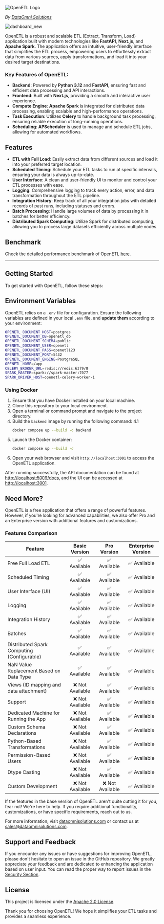 ![OpenETL Logo](https://cdn.dataomnisolutions.com/main/logos/open-etl.png)

_By [DataOmni Solutions](https://dataomnisolutions.com)_

![dashboard_new](https://cdn.dataomnisolutions.com/main/app/dashboard.png?v=1)

OpenETL is a robust and scalable ETL (Extract, Transform, Load) application built with modern technologies like
**FastAPI**, **Next.js**, and **Apache Spark**. The application offers an intuitive, user-friendly interface that
simplifies the ETL process, empowering users to effortlessly extract data from various sources, apply transformations,
and load it into your desired target destinations.

### Key Features of OpenETL:

- **Backend**: Powered by **Python 3.12** and **FastAPI**, ensuring fast and efficient data processing and API
  interactions.
- **Frontend**: Built with **Next.js**, providing a smooth and interactive user experience.
- **Compute Engine**: **Apache Spark** is integrated for distributed data processing, enabling scalable and
  high-performance operations.
- **Task Execution**: Utilizes **Celery** to handle background task processing, ensuring reliable execution of
  long-running operations.
- **Scheduling**: **APScheduler** is used to manage and schedule ETL jobs, allowing for automated workflows.

## Features

- **ETL with Full Load**: Easily extract data from different sources and load it into your preferred target location.
- **Scheduled Timing**: Schedule your ETL tasks to run at specific intervals, ensuring your data is always up-to-date.
- **User Interface**: A clean and user-friendly UI to monitor and control your ETL processes with ease.
- **Logging**: Comprehensive logging to track every action, error, and data transformation throughout the ETL pipeline.
- **Integration History**: Keep track of all your integration jobs with detailed records of past runs, including
  statuses and errors.
- **Batch Processing**: Handle large volumes of data by processing it in batches for better efficiency.
- **Distributed Spark Computing**: Utilize Spark for distributed computing, allowing you to process large datasets
  efficiently across multiple nodes.

## Benchmark

Check the detailed performance benchmark of OpenETL [here](https://cdn.dataomnisolutions.com/main/app/benchmark.html).

---

## Getting Started

To get started with OpenETL, follow these steps:

## Environment Variables

OpenETL relies on a `.env` file for configuration. Ensure the following variables are defined in your local `.env` file,
and **update them** according to your environment:

```bash
OPENETL_DOCUMENT_HOST=postgres
OPENETL_DOCUMENT_DB=openetl_db
OPENETL_DOCUMENT_SCHEMA=public
OPENETL_DOCUMENT_USER=openetl
OPENETL_DOCUMENT_PASS=openetl123
OPENETL_DOCUMENT_PORT=5432
OPENETL_DOCUMENT_ENGINE=PostgreSQL
OPENETL_HOME=/app
CELERY_BROKER_URL=redis://redis:6379/0
SPARK_MASTER=spark://spark-master:7077
SPARK_DRIVER_HOST=openetl-celery-worker-1
```

### Using Docker

1. Ensure that you have Docker installed on your local machine.
2. Clone this repository to your local environment.
3. Open a terminal or command prompt and navigate to the project directory.
4. Build the `backend` image by running the following command:
   4.1
    ```sh
    docker compose up --build -d backend
    ```
5. Launch the Docker container:
    ```sh
    docker compose up --build -d
    ```
6. Open your web browser and visit `http://localhost:3001` to access the OpenETL application.

After running successfully, the API documentation can be found
at [http://localhost:5009/docs](http://localhost:5009/docs), and the UI can be accessed
at [http://localhost:3001](http://localhost:3001).

## Need More?

OpenETL is a free application that offers a range of powerful features. However, if you're looking for advanced
capabilities, we also offer Pro and an Enterprise version with additional features and customizations.

### Features Comparison
| Feature                                    |  Basic Version  |   Pro Version         | Enterprise Version       |
|--------------------------------------------|:---------------:|:---------------------:|:------------------------:|
| Free Full Load ETL                         | ✅ Available     | ✅ Available           | ✅ Available              |
| Scheduled Timing                           | ✅ Available     | ✅ Available           | ✅ Available              |
| User Interface (UI)                        | ✅ Available     | ✅ Available           | ✅ Available              |
| Logging                                    | ✅ Available     | ✅ Available           | ✅ Available              |
| Integration History                        | ✅ Available     | ✅ Available           | ✅ Available              |
| Batches                                    | ✅ Available     | ✅ Available           | ✅ Available              |
| Distributed Spark Computing (Configurable) | ✅ Available     | ✅ Available           | ✅ Available              |
| NaN Value Replacement Based on Data Type   | ✅ Available     | ✅ Available           | ✅ Available              |
| Views (ID mapping and data attachment)     | ❌ Not Available | ✅ Available           | ✅ Available              |
| Support                                    | ❌ Not Available | ✅ Available           | ✅ Available              |
| Dedicated Machine for Running the App      | ❌ Not Available | ✅ Available           | ✅ Available              |
| Custom Schema Declarations                 | ❌ Not Available | ✅ Available           | ✅ Available              |
| Python-Based Transformations               | ❌ Not Available | ✅ Available           | ✅ Available              |
| Permission-Based Users                     | ❌ Not Available | ✅ Available           | ✅ Available              |
| Dtype Casting                              | ❌ Not Available | ✅ Available           | ✅ Available              |
| Custom Development                         | ❌ Not Available | ❌ Not Available       | ✅ Available              |


If the features in the base version of OpenETL aren't quite cutting it for you, fear not! We're here to help. If you
require additional functionality, customizations, or have specific requirements, reach out to us.

For more information, visit [dataomnisolutions.com](https://www.dataomnisolutions.com) or contact us
at [sales@dataomnisolutions.com](mailto:sales@dataomnisolutions.com).

## Support and Feedback

If you encounter any issues or have suggestions for improving OpenETL, please don't hesitate to open an issue in the
GitHub repository. We greatly appreciate your feedback and are dedicated to enhancing the application based on user
input. You can read the proper way to report issues in the [Security Section](SECURITY.md).

## License

This project is licensed under the [Apache 2.0 License](LICENSE).

Thank you for choosing OpenETL! We hope it simplifies your ETL tasks and provides a seamless experience.
